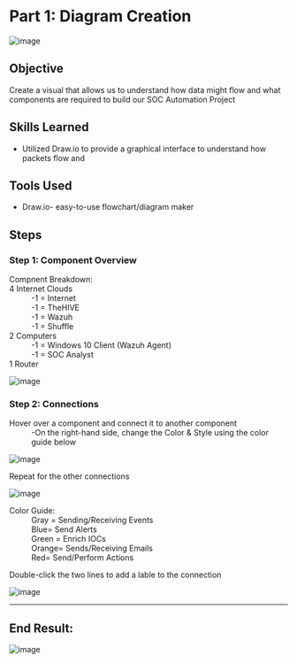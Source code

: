 # Part 1: Diagram Creation
![image](https://github.com/user-attachments/assets/41527032-0f8d-4e57-abb2-fd03bd2822d2)


## Objective
Create a visual that allows us to understand how data might flow and what components are required to build our SOC Automation Project 

## Skills Learned
-	Utilized Draw.io to provide a graphical interface to understand how packets flow and 

## Tools Used
-	Draw.io- easy-to-use flowchart/diagram maker

## Steps
### Step 1: Component Overview 
<dl>
<dt>Compnent Breakdown:</dt>
  <dt> 4 Internet Clouds</dt>
    <dd>    -1 = Internet </dd>
    <dd>    -1 = TheHIVE </dd>
    <dd>    -1 = Wazuh </dd>   
    <dd>    -1 = Shuffle </dd>
  <dt>2 Computers </dt>
    <dd>  -1 = Windows 10 Client (Wazuh Agent) </dd>
    <dd>  -1 = SOC Analyst</dd>
  <dt>1 Router</dt>
</dl>

![image](https://github.com/user-attachments/assets/78408352-7bf5-4aea-8233-e3e91635a465)

### Step 2: Connections
<dl>
  <dt>Hover over a component and connect it to another component</dt>
  
  <dd>-On the right-hand side, change the Color & Style using the color guide below</dd>
    
  ![image](https://github.com/user-attachments/assets/496e90c1-c249-403c-bc0b-a6857a888b1e)

  <dt>Repeat for the other connections</dt>
  
  ![image](https://github.com/user-attachments/assets/45cf8f02-2eb1-4153-9016-12d077ff1708)

<dl>
  <dt>Color Guide:</dt>
  <dd>Gray = Sending/Receiving Events</dd>
  <dd>Blue= Send Alerts</dd>
  <dd>Green = Enrich IOCs</dd>
  <dd>Orange= Sends/Receiving Emails</dd>
  <dd>Red= Send/Perform Actions</dd>
</dl>
  
  <dt>Double-click the two lines to add a lable to the connection</dt>

![image](https://github.com/user-attachments/assets/e805b988-3f44-4f57-9029-bd9d48338ff9)




-------------------------------------------------------------------------------------------------------------
## End Result:
![image](https://github.com/user-attachments/assets/5e98057c-e680-4deb-8124-75253b8f0fe6)


